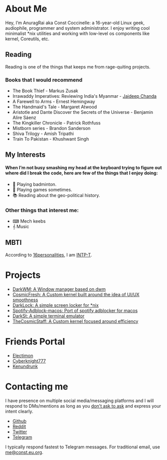 <h1 style="display: none;"> ABOUT </h1>

# About Me

Hey, I’m AnuragRai aka Const Coccinelle: a 16-year-old Linux geek, audiophile, programmer and system administrator. I enjoy writing cool minimalist *nix utilities and working with low-level os components like kernel, Coreutils, etc.  

## Reading
Reading is one of the things that keeps me from rage-quiting projects.

### <i class="fa-solid fa-book"></i> Books that I would recommend
- The Book Thief - Markus Zusak  
- Irrawaddy Imperatives: Reviewing India's Myanmar - [Jaideep Chanda](https://www.amazon.in/dp/9390095344/ref=cm)  
- A Farewell to Arms - Ernest Hemingway  
- The Handmaid's Tale - Margaret Atwood  
- Aristotle and Dante Discover the Secrets of the Universe - Benjamin Alire Sáenz  
- The Kingkiller Chronicle - Patrick Rothfuss  
- Mistborn series - Brandon Sanderson  
- Shiva Trilogy - Amish Tripathi  
- Train To Pakistan - Khushwant Singh  

## My Interests

#### When I’m not busy smashing my head at the keyboard trying to figure out where did I break the code, here are few of the things that I enjoy doing:

- 🏸 Playing badminton.  
- 👾 Playing games sometimes.  
- 📚 Reading about the geo-political history.  

### Other things that interest me:

- ⌨ Mech keebs  
- 𝄞 Music  

## MBTI
According to [16personalities](https://www.16personalities.com/), I am [INTP-T](https://www.16personalities.com/intp-personality).

# Projects  

- [DarkWM: A Window manager based on dwm](https://github.com/Dark-Matter7232/DarkWM) 
- [CosmicFresh: A Custom kernel built around the idea of UI/UX smoothness](https://github.com/Dark-Matter7232/Cosmic-fresh) 
- [DarkLock: A simple screen locker for *nix](https://github.com/Dark-Matter7232/DarkLock)  
- [Spotify-Adblock-macos: Port of spotify adblocker for macos](https://github.com/Dark-Matter7232/spotify-adblock-mac)  
- [DarkSt: A simple terminal emulator](https://github.com/Dark-Matter7232/DarkST)  
- [TheCosmicStaff: A Custom kernel focused around efficiency](https://github.com/Dark-Matter7232/The-Cosmic-Staff)

# Friends Portal  
- [Electimon](https://1pwn.ixmoe.com/blog/)
- [Cyberknight777](https://cyberknight777.dev/)
- [Kenundrunk](https://kenharris.xyz/)

# Contacting me

I have presence on multiple social media/messaging platforms and I will respond to DMs/mentions as long as you [don't ask to ask](https://dontasktoask.com/) and express your intent clearly.

- [ <i class="fa-brands fa-github"></i> Github](https://github.com/Dark-Matter7232)
- [ <i class="fa-brands fa-reddit"></i> Reddit](https://www.reddit.com/user/Dark-Matter7232)
- [ <i class="fa-brands fa-twitter"></i> Twitter](https://twitter.com/RoofTopDictator)
- [ <i class="fa-brands fa-telegram"></i> Telegram](https://telegram.me/not_const)


I typically respond fastest to Telegram messages. For traditional email, use [me@const.eu.org](mailto:me@const.eu.org).
